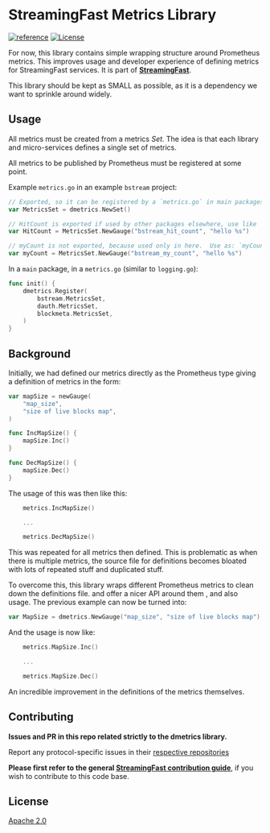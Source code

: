 # StreamingFast Metrics Library
[![reference](https://img.shields.io/badge/godoc-reference-5272B4.svg?style=flat-square)](https://pkg.go.dev/github.com/streamingfast/dmetrics)
[![License](https://img.shields.io/badge/License-Apache%202.0-blue.svg)](https://opensource.org/licenses/Apache-2.0)

For now, this library contains simple wrapping structure around Prometheus
metrics. This improves usage and developer experience of defining metrics
for StreamingFast services.
It is part of **[StreamingFast](https://github.com/streamingfast/streamingfast)**.

This library should be kept as SMALL as possible, as it is a dependency
we want to sprinkle around widely.

## Usage

All metrics must be created from a metrics _Set_. The idea is that each
library and micro-services defines a single set of metrics.

All metrics to be published by Prometheus must be registered at some
point.

Example `metrics.go` in an example `bstream` project:

```go
// Exported, so it can be registered by a `metrics.go` in main packages.
var MetricsSet = dmetrics.NewSet()

// HitCount is exported if used by other packages elsewhere, use like `bstream.HitCount.Inc()`
var HitCount = MetricsSet.NewGauge("bstream_hit_count", "hello %s")

// myCount is not exported, because used only in here.  Use as: `myCount.Inc()`
var myCount = MetricsSet.NewGauge("bstream_my_count", "hello %s")
```

In a `main` package, in a `metrics.go` (similar to `logging.go`):

```go
func init() {
    dmetrics.Register(
        bstream.MetricsSet,
        dauth.MetricsSet,
        blockmeta.MetricsSet,
    )
}
```


## Background

Initially, we had defined our metrics directly as the Prometheus type giving
a definition of metrics in the form:

```go
var mapSize = newGauge(
	"map_size",
	"size of live blocks map",
)

func IncMapSize() {
	mapSize.Inc()
}

func DecMapSize() {
	mapSize.Dec()
}
```

The usage of this was then like this:

```go
    metrics.IncMapSize()

    ...

    metrics.DecMapSize()
```

This was repeated for all metrics then defined. This is problematic as when there is multiple
metrics, the source file for definitions becomes bloated with lots of repeated stuff and duplicated
stuff.

To overcome this, this library wraps different Prometheus metrics to clean down the
definitions file.
and offer a nicer
API around them , and also usage. The previous example
can now be turned into:

```go
var MapSize = dmetrics.NewGauge("map_size", "size of live blocks map")
```

And the usage is now like:

```go
    metrics.MapSize.Inc()

    ...

    metrics.MapSize.Dec()
```

An incredible improvement in the definitions of the metrics themselves.


## Contributing

**Issues and PR in this repo related strictly to the dmetrics library.**

Report any protocol-specific issues in their
[respective repositories](https://github.com/streamingfast/streamingfast#protocols)

**Please first refer to the general
[StreamingFast contribution guide](https://github.com/streamingfast/streamingfast/blob/master/CONTRIBUTING.md)**,
if you wish to contribute to this code base.


## License

[Apache 2.0](LICENSE)
